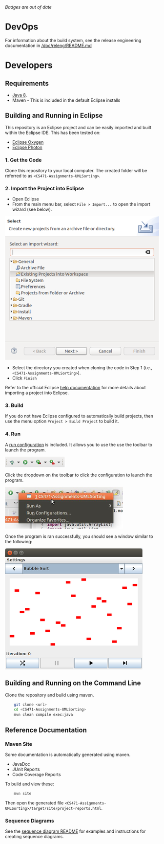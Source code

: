 *Badges are out of date*

# DevOps
For information about the build system, see the release engineering documentation in [/doc/releng/README.md](./releng/README.md)

# Developers
## Requirements
 * [Java 8](http://www.oracle.com/technetwork/java/javase/overview/java8-2100321.html).
 * Maven - This is included in the default Eclipse installs

## Building and Running in Eclipse
This repository is an Eclipse project and can be easily imported and built within the Eclipse IDE. This has been tested on:
 * [Eclipse Oxygen](https://www.eclipse.org/oxygen/)
 * [Eclipse Photon](https://www.eclipse.org/photon/)

### 1. Get the Code
Clone this repository to your local computer. The created folder will be referred to as `<CS471-Assignments-UMLSorting>`.

### 2. Import the Project into Eclipse
 * Open Eclipse
 * From the main menu bar, select `File > Import...` to open the import wizard (see below).

 ![Import Wizard](./screenshots/eclipse-import-wizard.png)

 * Select the directory you created when cloning the code in Step 1 (i.e., `<CS471-Assignments-UMLSorting>`).
 * Click `Finish`
 
Refer to the official Eclipse [help documentation](http://help.eclipse.org/oxygen/index.jsp?topic=%2Forg.eclipse.platform.doc.user%2Ftasks%2Ftasks-importproject.htm) for more details about importing a project into Eclipse.

### 3. Build
If you do not have Eclipse configured to automatically build projects, then use the menu option `Project > Build Project` to build it.

### 4. Run
A [run configuration](../CS471-Assignments-UMLSorting.launch) is included. It allows you to use the use the toolbar to launch the program.

![RunToolbar](./screenshots/eclipse-toolbar.png)

Click the dropdown on the toolbar to click the configuration to launch the program.

![RunConfiguration](./screenshots/eclipse-run-program.jpg)

Once the program is ran successfully, you should see a window similar to the following:

![Screenshot](./screenshots/bubble-sort.png)

## Building and Running on the Command Line
Clone the repository and build using maven.
```bash
	git clone <url>
	cd <CS471-Assignments-UMLSorting>
	mvn clean compile exec:java
```

## Reference Documentation

### Maven Site
Some documentation is automatically generated using maven.
 * JavaDoc
 * JUnit Reports
 * Code Coverage Reports
 
To build and view these:
```bash
	mvn site
```
Then open the generated file `<CS471-Assignments-UMLSorting>/target/site/project-reports.html`.
    
### Sequence Diagrams
See the [sequence diagram README](./doc/sequence-diagrams/README.md) for examples and instructions for creating sequence diagrams.
